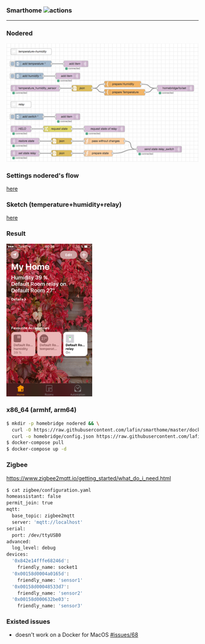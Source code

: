### Smarthome ![actions](https://github.com/lafin/smarthome/workflows/actions/badge.svg)
___

### Nodered
![](assets/flow.png)

### Settings nodered's flow
[here](example/flow1.json)

### Sketch (temperature+humidity+relay)
[here](example/example1.ino)

### Result
<img src="assets/screen.png" height="400">

### x86_64 (armhf, arm64)
```bash
$ mkdir -p homebridge nodered && \
  curl -O https://raw.githubusercontent.com/lafin/smarthome/master/docker-compose.yml && \
  curl -o homebridge/config.json https://raw.githubusercontent.com/lafin/smarthome/master/homebridge/config/config.json
$ docker-compose pull
$ docker-compose up -d
```

### Zigbee
https://www.zigbee2mqtt.io/getting_started/what_do_i_need.html
```bash
$ cat zigbee/configuration.yaml
homeassistant: false
permit_join: true
mqtt:
  base_topic: zigbee2mqtt
  server: 'mqtt://localhost'
serial:
  port: /dev/ttyUSB0
advanced:
  log_level: debug
devices:
  '0x842e14fffe68246d':
    friendly_name: socket1
  '0x00158d0004a0165d':
    friendly_name: 'sensor1'
  '0x00158d00048533d7':
    friendly_name: 'sensor2'
  '0x00158d000632be03':
    friendly_name: 'sensor3'
```

### Existed issues
- doesn't work on a Docker for MacOS [#issues/68](https://github.com/docker/for-mac/issues/68)